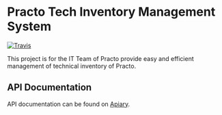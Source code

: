 # Practo Tech Inventory Management System
[![Travis](https://img.shields.io/travis/ManrajGrover/InventoryManagement.svg)](https://github.com/ManrajGrover/InventoryManagement)

This project is for the IT Team of Practo provide easy and efficient management of technical inventory of Practo.

## API Documentation

API documentation can be found on [Apiary](http://docs.inventorymanagement2.apiary.io/#reference).

